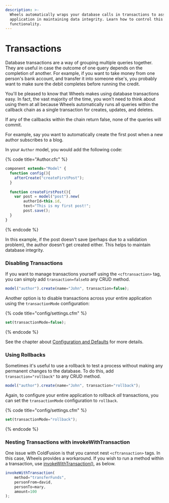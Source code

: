 ```yaml
---
description: >-
  Wheels automatically wraps your database calls in transactions to assist your
  application in maintaining data integrity. Learn how to control this
  functionality.
---
```


# Transactions

Database transactions are a way of grouping multiple queries together. They are useful in case the outcome of one query depends on the completion of another. For example, if you want to take money from one person's bank account, and transfer it into someone else's, you probably want to make sure the debit completes before running the credit.

You'll be pleased to know that Wheels makes using database transactions easy. In fact, the vast majority of the time, you won't need to think about using them at all because Wheels automatically runs all queries within the callback chain as a single transaction for creates, updates, and deletes.

If any of the callbacks within the chain return false, none of the queries will commit.

For example, say you want to automatically create the first post when a new author subscribes to a blog.

In your `Author` model, you would add the following code:

{% code title="Author.cfc" %}
```javascript
component extends="Model" {
  function config(){
    afterCreate("createFirstPost");
  }
  
  function createFirstPost(){
    var post = model("post").new(
        authorId=this.id,
        text="This is my first post!";
        post.save();
  }
}
```
{% endcode %}

In this example, if the post doesn't save (perhaps due to a validation problem), the author doesn't get created either. This helps to maintain database integrity.

### Disabling Transactions

If you want to manage transactions yourself using the `<cftransaction>` tag, you can simply add `transaction=false`to any CRUD method.

```javascript
model("author").create(name="John", transaction=false);
```

Another option is to disable transactions across your entire application using the `transactionMode` configuration:

{% code title="config/settings.cfm" %}
```javascript
set(transactionMode=false);
```
{% endcode %}

See the chapter about [Configuration and Defaults](https://guides.cfwheels.org/docs/configuration-and-defaults) for more details.

### Using Rollbacks

Sometimes it's useful to use a rollback to test a process without making any permanent changes to the database. To do this, add `transaction="rollback"` to any CRUD method.

```javascript
model("author").create(name="John", transaction="rollback");
```

Again, to configure your entire application to rollback _all_ transactions, you can set the `transactionMode` configuration to `rollback`.

{% code title="config/settings.cfm" %}
```javascript
set(transactionMode="rollback");
```
{% endcode %}

### Nesting Transactions with invokeWithTransaction

One issue with ColdFusion is that you cannot nest `<cftransaction>` tags. In this case, Wheels provides a workaround. If you wish to run a method within a transaction, use [invokeWithTransaction()](https://api.cfwheels.org/model.invokeWithTransaction.html), as below.

```javascript
invokeWithTransaction(
    method="transferFunds",
    personFrom=david,
    personTo=mary,
    amount=100
);
```
